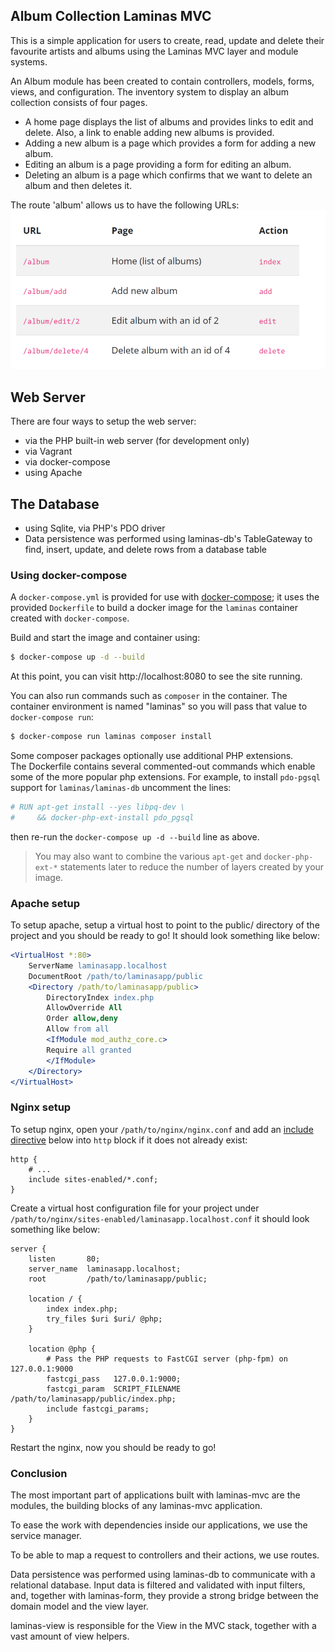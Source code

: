 
## Album Collection Laminas MVC 

This is a simple application for users to create, read, update and delete their favourite artists and albums using the Laminas MVC layer and module systems. 

An Album module has been created to contain controllers, models, forms, views, and configuration. The inventory system to display an album collection consists of four pages. 
- A home page displays the list of albums and provides links to edit and delete. Also, a link to enable adding new albums is provided.
- Adding a new album is a page which provides a form for adding a new album.
- Editing an album is a page providing a form for editing an album.
- Deleting an album is a page which confirms that we want to delete an album and then deletes it.

The route 'album' allows us to have the following URLs:
![Alt text](image.png)

## Web Server
There are four ways to setup the web server:
- via the PHP built-in web server (for development only)
- via Vagrant
- via docker-compose
- using Apache

## The Database
- using Sqlite, via PHP's PDO driver
- Data persistence was performed using laminas-db's TableGateway to find, insert, update, and delete rows from a database table

### Using docker-compose

A `docker-compose.yml` is provided for use with
[docker-compose](https://docs.docker.com/compose/); it
uses the provided `Dockerfile` to build a docker image 
for the `laminas` container created with `docker-compose`.

Build and start the image and container using:

```bash
$ docker-compose up -d --build
```

At this point, you can visit http://localhost:8080 to see the site running.

You can also run commands such as `composer` in the container.  The container 
environment is named "laminas" so you will pass that value to 
`docker-compose run`:

```bash
$ docker-compose run laminas composer install
```

Some composer packages optionally use additional PHP extensions.  
The Dockerfile contains several commented-out commands 
which enable some of the more popular php extensions. 
For example, to install `pdo-pgsql` support for `laminas/laminas-db`
uncomment the lines:

```sh
# RUN apt-get install --yes libpq-dev \
#     && docker-php-ext-install pdo_pgsql
```

then re-run the `docker-compose up -d --build` line as above.

> You may also want to combine the various `apt-get` and `docker-php-ext-*`
> statements later to reduce the number of layers created by your image.



### Apache setup

To setup apache, setup a virtual host to point to the public/ directory of the
project and you should be ready to go! It should look something like below:

```apache
<VirtualHost *:80>
    ServerName laminasapp.localhost
    DocumentRoot /path/to/laminasapp/public
    <Directory /path/to/laminasapp/public>
        DirectoryIndex index.php
        AllowOverride All
        Order allow,deny
        Allow from all
        <IfModule mod_authz_core.c>
        Require all granted
        </IfModule>
    </Directory>
</VirtualHost>
```

### Nginx setup

To setup nginx, open your `/path/to/nginx/nginx.conf` and add an
[include directive](http://nginx.org/en/docs/ngx_core_module.html#include) below
into `http` block if it does not already exist:

```nginx
http {
    # ...
    include sites-enabled/*.conf;
}
```


Create a virtual host configuration file for your project under `/path/to/nginx/sites-enabled/laminasapp.localhost.conf`
it should look something like below:

```nginx
server {
    listen       80;
    server_name  laminasapp.localhost;
    root         /path/to/laminasapp/public;

    location / {
        index index.php;
        try_files $uri $uri/ @php;
    }

    location @php {
        # Pass the PHP requests to FastCGI server (php-fpm) on 127.0.0.1:9000
        fastcgi_pass   127.0.0.1:9000;
        fastcgi_param  SCRIPT_FILENAME /path/to/laminasapp/public/index.php;
        include fastcgi_params;
    }
}
```

Restart the nginx, now you should be ready to go!

### Conclusion
The most important part of applications built with laminas-mvc are the modules, the building blocks of any laminas-mvc application.

To ease the work with dependencies inside our applications, we use the service manager.

To be able to map a request to controllers and their actions, we use routes.

Data persistence was performed using laminas-db to communicate with a relational database. Input data is filtered and validated with input filters, and, together with laminas-form, they provide a strong bridge between the domain model and the view layer.

laminas-view is responsible for the View in the MVC stack, together with a vast amount of view helpers.